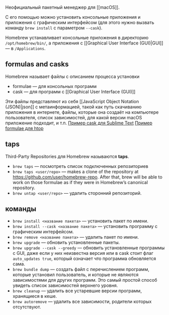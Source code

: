 Неофициальный пакетный менеджер для [[macOS]].

С его помощью можно установить консольные приложения и приложения с графическим интерфейсом (для этого нужно вызвать команду `brew install` с параметром `--cask`).

Homebrew устанавливает консольные приложения в директорию
`/opt/homebrew/bin/`, а приложения с [[Graphical User Interface (GUI)|GUI]] — в `/Applications`.

## formulas and casks
Homebrew называет файлы с описанием процесса установки
* formulae — для консольных программ
* cask — для программ с [[Graphical User Interface (GUI)]]

Эти файлы представляют из себя [[JavaScript Object Notation (JSON)|json]] с метаинформацией, такой как путь скачиванию приложения в интернете, файлы, которые она создаёт на компьютере пользователя, список зависимостей, для какой версии macOS приложение подходит, и т.п.
[Пример cask для Sublime Text](https://formulae.brew.sh/api/cask/sublime-text.json)
[Пример formulae для htop](https://formulae.brew.sh/api/formula/htop.json)

## taps
Third-Party Repositories для Homebrew называются **taps**.
* `brew taps` — посмотреть список подключенных репозиториев
* `brew taps <user/repo>` — makes a clone of the repository at https://github.com/user/homebrew-repo. After that, brew will be able to work on those formulae as if they were in Homebrew’s canonical repository.
* `brew untap <user/repo>` — удалить сторонний репозиторий.

## команды
* `brew install <название пакета>` — установить пакет по имени.
* `brew install --cask <название пакета>` — установить программу с графическим интерфейсом.
* `brew remove <название пакета>` — удалить пакет по имени.
* `brew upgrade` — обновить установленные пакеты.
* `brew upgrade --cask --greedy` — обновить установленные программы с GUI, даже если у них неизвестна версия или в cask стоит флаг `auto_updates true`, который означает что программа обновляется сама.
* `brew bundle dump` — создать файл с перечислением программ, которые установил пользователь, и которые не являются зависимостями для других программ. Это самый простой способ увидеть список зависимостей верхнего уровня.
* `brew cleanup` — удалить все устаревшие версии программ, хранящиеся в кеше.
* `brew autoremove` — удалить все зависимости, родители которых отсутствуют.
